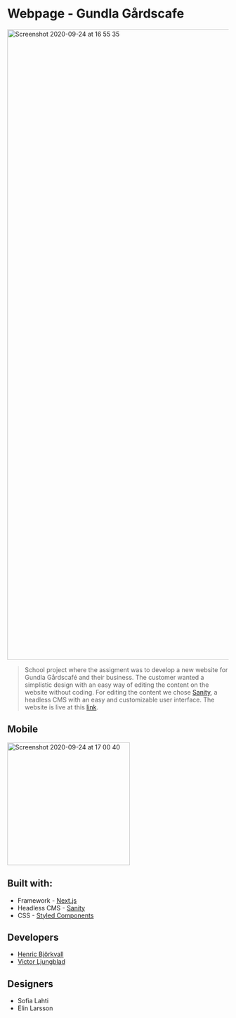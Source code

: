 # Webpage - Gundla Gårdscafe

<img width="1435" alt="Screenshot 2020-09-24 at 16 55 35" src="https://user-images.githubusercontent.com/51784708/94162945-914cf000-fe87-11ea-863b-5cb3e25b625f.png">

>School project where the assigment was to develop a new website for Gundla Gårdscafé and their business. The customer wanted a simplistic design with an easy way of editing the content on the website without coding. For editing the content we chose [Sanity](https://www.sanity.io/), a headless CMS with an easy and customizable user interface. The website is live at this [link](https://gundlagards-cafe.vercel.app/).

## Mobile
<img width="279" alt="Screenshot 2020-09-24 at 17 00 40" src="https://user-images.githubusercontent.com/51784708/94162932-8e51ff80-fe87-11ea-92d9-377695e9b4d2.png">

## Built with:
- Framework - [Next.js](https://nextjs.org/)
- Headless CMS - [Sanity](https://www.sanity.io/)
- CSS - [Styled Components](https://styled-components.com/)

## Developers
- [Henric Björkvall](https://github.com/henricbjork)
- [Victor Ljungblad](https://github.com/Ljungblad)

## Designers
- Sofia Lahti
- Elin Larsson
